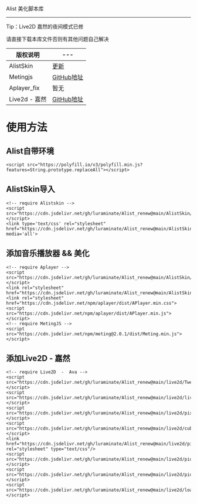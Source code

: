 Alist 美化脚本库<a name="TOP"></a>
- - - -

Tip：Live2D 嘉然的夜间模式已修

请直接下载本库文件否则有其他问题自己解决

 版权说明 |  ---
 ---- | ----- 
 AlistSkin  | [更新](https://alistskin.xhto.cn/renew.html) 
 Metingjs  | [GitHub地址](https://github.com/metowolf/MetingJS) 
 Aplayer_fix | 暂无
 Live2d - 嘉然 | [GitHub地址](https://github.com/journey-ad/blog-img/tree/master/live2d) 

 
# 使用方法 #
## Alist自带环境 ##
```
<script src="https://polyfill.io/v3/polyfill.min.js?features=String.prototype.replaceAll"></script>
```
## AlistSkin导入 ##

```
<!-- require Alistskin -->
<script src="https://cdn.jsdelivr.net/gh/luraminate/Alist_renew@main/AlistSkin/alistskin_case.js"></script>
<link type='text/css' rel="stylesheet" href="https://cdn.jsdelivr.net/gh/luraminate/Alist_renew@main/AlistSkin/alistskin_min.css" media='all'>
```
## 添加音乐播放器 && 美化 ##

```
<!-- require Aplayer -->
<script src="https://cdn.jsdelivr.net/gh/luraminate/Alist_renew@main/AlistSkin/Aplayer_fix.js"></script>
<link rel="stylesheet" href="https://cdn.jsdelivr.net/gh/luraminate/Alist_renew@main/AlistSkin/Aplayer_fix.css">
<link rel="stylesheet" href="https://cdn.jsdelivr.net/npm/aplayer/dist/APlayer.min.css">
<script src="https://cdn.jsdelivr.net/npm/aplayer/dist/APlayer.min.js"></script>
<!-- require MetingJS -->
<script src="https://cdn.jsdelivr.net/npm/meting@2.0.1/dist/Meting.min.js"></script>
```
## 添加Live2D - 嘉然 ##
```
<!-- require Live2D  -  Ava -->
<script src="https://cdn.jsdelivr.net/gh/luraminate/Alist_renew@main/live2d/TweenLite.js"></script> 
<script src="https://cdn.jsdelivr.net/gh/luraminate/Alist_renew@main/live2d/live2dcubismcore.min.js"></script>
<script src="https://cdn.jsdelivr.net/gh/luraminate/Alist_renew@main/live2d/pixi.min.js"></script> 
<script src="https://cdn.jsdelivr.net/gh/luraminate/Alist_renew@main/live2d/cubism4.min.js"></script> 
<link href="https://cdn.jsdelivr.net/gh/luraminate/Alist_renew@main/live2d/pio.css" rel="stylesheet" type="text/css"/> 
<script src="https://cdn.jsdelivr.net/gh/luraminate/Alist_renew@main/live2d/pio.js"></script> 
<script src="https://cdn.jsdelivr.net/gh/luraminate/Alist_renew@main/live2d/pio_sdk4.js"></script> 
<script src="https://cdn.jsdelivr.net/gh/luraminate/Alist_renew@main/live2d/load.js"></script>
```
